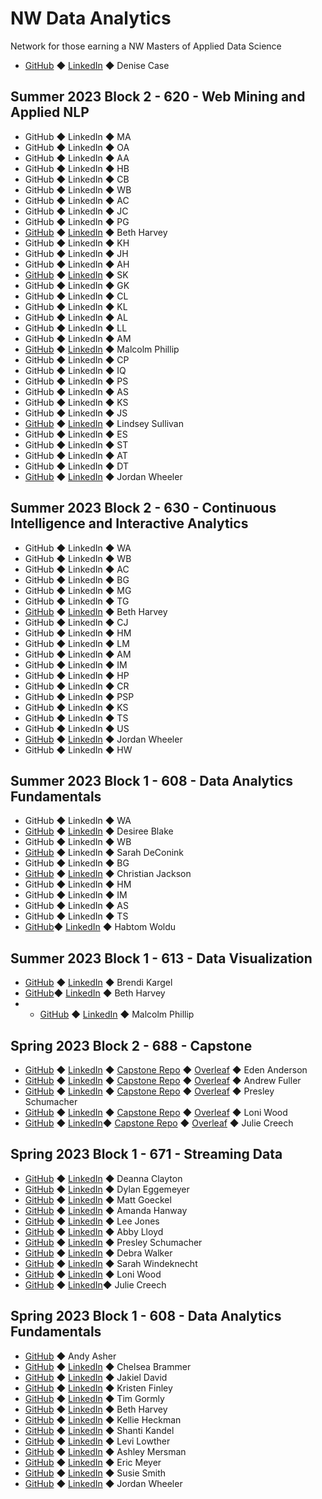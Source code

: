 # NW Data Analytics

Network for those earning a NW Masters of Applied Data Science

- [GitHub](https://github.com/denisecase) ◆ [LinkedIn](https://www.linkedin.com/in/denisecase) ◆ Denise Case

## Summer 2023 Block 2 - 620 - Web Mining and Applied NLP

- GitHub ◆ LinkedIn ◆ MA
- GitHub ◆ LinkedIn ◆ OA
- GitHub ◆ LinkedIn ◆ AA
- GitHub ◆ LinkedIn ◆ HB
- GitHub ◆ LinkedIn ◆ CB
- GitHub ◆ LinkedIn ◆ WB
- GitHub ◆ LinkedIn ◆ AC
- GitHub ◆ LinkedIn ◆ JC
- GitHub ◆ LinkedIn ◆ PG
- [GitHub](https://github.com/bethharvey) ◆ [LinkedIn](https://www.linkedin.com/in/beth-harvey-033991240/) ◆ Beth Harvey
- GitHub ◆ LinkedIn ◆ KH
- GitHub ◆ LinkedIn ◆ JH
- GitHub ◆ LinkedIn ◆ AH
- [GitHub](https://github.com/Shantik998) ◆ [LinkedIn](https://www.linkedin.com/in/shanti-kandel-8a307513a/) ◆ SK
- GitHub ◆ LinkedIn ◆ GK
- GitHub ◆ LinkedIn ◆ CL
- GitHub ◆ LinkedIn ◆ KL
- GitHub ◆ LinkedIn ◆ AL
- GitHub ◆ LinkedIn ◆ LL
- GitHub ◆ LinkedIn ◆ AM
- [GitHub](https://github.com/MPhillipS556427) ◆ [LinkedIn](https://www.linkedin.com/in/malcolm-p-2ab67971/) ◆ Malcolm Phillip
- GitHub ◆ LinkedIn ◆ CP
- GitHub ◆ LinkedIn ◆ IQ
- GitHub ◆ LinkedIn ◆ PS
- GitHub ◆ LinkedIn ◆ AS
- GitHub ◆ LinkedIn ◆ KS
- GitHub ◆ LinkedIn ◆ JS
- [GitHub](https://github.com/LindseySully) ◆ [LinkedIn](https://www.linkedin.com/in/lindseynsullivan/) ◆ Lindsey Sullivan
- GitHub ◆ LinkedIn ◆ ES
- GitHub ◆ LinkedIn ◆ ST
- GitHub ◆ LinkedIn ◆ AT
- GitHub ◆ LinkedIn ◆ DT
- [GitHub](https://github.com/jordanwheeler7) ◆ [LinkedIn](https://www.linkedin.com/in/jordan-wheeler-8724a9195/) ◆ Jordan Wheeler

## Summer 2023 Block 2 - 630 - Continuous Intelligence and Interactive Analytics

- GitHub ◆ LinkedIn ◆ WA
- GitHub ◆ LinkedIn ◆ WB
- GitHub ◆ LinkedIn ◆ AC
- GitHub ◆ LinkedIn ◆ BG
- GitHub ◆ LinkedIn ◆ MG
- GitHub ◆ LinkedIn ◆ TG
- [GitHub](https://github.com/bethharvey) ◆ [LinkedIn](https://www.linkedin.com/in/beth-harvey-033991240/) ◆ Beth Harvey
- GitHub ◆ LinkedIn ◆ CJ
- GitHub ◆ LinkedIn ◆ HM
- GitHub ◆ LinkedIn ◆ LM
- GitHub ◆ LinkedIn ◆ AM
- GitHub ◆ LinkedIn ◆ IM
- GitHub ◆ LinkedIn ◆ HP
- GitHub ◆ LinkedIn ◆ CR
- GitHub ◆ LinkedIn ◆ PSP
- GitHub ◆ LinkedIn ◆ KS
- GitHub ◆ LinkedIn ◆ TS
- GitHub ◆ LinkedIn ◆ US
- [GitHub](https://github.com/jordanwheeler7) ◆ [LinkedIn](https://www.linkedin.com/in/jordan-wheeler-8724a9195/) ◆ Jordan Wheeler
- GitHub ◆ LinkedIn ◆ HW

## Summer 2023 Block 1 - 608 - Data Analytics Fundamentals

 - GitHub ◆ LinkedIn ◆ WA
 - [GitHub](https://github.com/dblake3377) ◆ [LinkedIn](https://www.linkedin.com/in/desiree-blake-7b4142200/) ◆ Desiree Blake 
 - GitHub ◆ LinkedIn ◆ WB
 - [GitHub](https://github.com/Sarah566092) ◆ LinkedIn ◆ Sarah DeConink
 - GitHub ◆ LinkedIn ◆ BG
 - [GitHub](https://github.com/ChristianJBNB) ◆ [LinkedIn](https://www.linkedin.com/in/christian-jackson-391281193/) ◆ Christian Jackson
 - GitHub ◆ LinkedIn ◆ HM
 - GitHub ◆ LinkedIn ◆ IM
 - GitHub ◆ LinkedIn ◆ AS
 - GitHub ◆ LinkedIn ◆ TS
 - [GitHub](https://github.com/Habtom1999)◆ [LinkedIn](https://www.linkedin.com/in/habtom-woldu-b62b0a66/)  ◆ Habtom Woldu 

## Summer 2023 Block 1 - 613 - Data Visualization

 - [GitHub](https://github.com/bkargel) ◆ [LinkedIn](https://www.linkedin.com/in/brendolyn-brendi-k-07347457) ◆ Brendi Kargel
 - [GitHub](https://github.com/bethharvey)◆ [LinkedIn](https://www.linkedin.com/in/beth-harvey-033991240/) ◆ Beth Harvey
 - - [GitHub](https://github.com/MPhillipS556427) ◆ [LinkedIn](https://www.linkedin.com/in/malcolm-p-2ab67971/) ◆ Malcolm Phillip

## Spring 2023 Block 2 - 688 - Capstone

- [GitHub](https://github.com/eden0214) ◆ [LinkedIn](https://www.linkedin.com/in/andersonedenm) ◆ [Capstone Repo](https://github.com/eden0214/44688_CapstoneProject) ◆ [Overleaf](https://www.overleaf.com/read/pvbhscbngxfm) ◆ Eden Anderson
- [GitHub](https://github.com/afuller257) ◆ [LinkedIn](https://www.linkedin.com/in/andrew-fuller-456b93aa/) ◆ [Capstone Repo](https://github.com/afuller257/CapstoneProject) ◆ [Overleaf](https://www.overleaf.com/read/stgnsngtzhwb) ◆ Andrew Fuller
- [GitHub](https://github.com/presleyschumacher) ◆ [LinkedIn](https://www.linkedin.com/in/presleyschumacher/) ◆ [Capstone Repo](https://github.com/presleyschumacher/Predicting-Employee-Retention-with-HR-Analytics) ◆ [Overleaf](https://www.overleaf.com/read/mfhmvbkvpcjf) ◆ Presley Schumacher
- [GitHub](https://github.com/lwood7983) ◆ [LinkedIn](https://www.linkedin.com/in/loniwood1/) ◆ [Capstone Repo](https://github.com/lwood7983/L.Wood_Final_Capstone_Project.git) ◆ [Overleaf](https://www.overleaf.com/read/qwjkgksxjndz) ◆ Loni Wood
 - [GitHub](https://github.com/jcreech72) ◆ [LinkedIn](linkedin.com/in/julie-creech/)◆ [Capstone Repo](https://github.com/jcreech72/CreechCapstone) ◆ [Overleaf](https://www.overleaf.com/read/mzdkvqkytrmg) ◆ Julie Creech

## Spring 2023 Block 1 - 671 - Streaming Data

 - [GitHub](https://github.com/declayton) ◆ [LinkedIn]() ◆ Deanna Clayton
 - [GitHub](https://github.com/dylanegg) ◆ [LinkedIn](https://www.linkedin.com/in/dylaneggemeyer/) ◆ Dylan Eggemeyer
 - [GitHub](https://github.com/GeckoG) ◆ [LinkedIn](https://www.linkedin.com/in/matt-goeckel-a9440622b/) ◆ Matt Goeckel
 - [GitHub](https://github.com/mandi1120) ◆ [LinkedIn](https://www.linkedin.com/in/amandahanway/) ◆ Amanda Hanway
 - [GitHub](https://github.com/IamLimaEchoEcho) ◆ [LinkedIn](https://www.linkedin.com/in/lee-j-5956b928/) ◆ Lee Jones
 - [GitHub](https://github.com/abbylloyd03) ◆ [LinkedIn](https://www.linkedin.com/in/abby-lloyd-4a0b11183/) ◆ Abby Lloyd
 - [GitHub](https://github.com/presleyschumacher) ◆ [LinkedIn](https://www.linkedin.com/feed/) ◆ Presley Schumacher
 - [GitHub](https://github.com/ddwalk77) ◆ [LinkedIn](https://www.linkedin.com/in/ddw77/) ◆ Debra Walker
 - [GitHub](https://github.com/sarahwind) ◆ [LinkedIn](https://www.linkedin.com/in/sarah-windeknecht-55418a144/) ◆ Sarah Windeknecht
 - [GitHub](https://github.com/lwood7983) ◆ [LinkedIn](https://www.linkedin.com/in/loniwood1/) ◆ Loni Wood
 - [GitHub](https://github.com/jcreech72) ◆ [LinkedIn](linkedin.com/in/julie-creech/)◆ Julie Creech

## Spring 2023 Block 1 - 608 - Data Analytics Fundamentals

 - [GitHub](https://github.com/andyakiva) ◆ Andy Asher
 - [GitHub](https://github.com/chelsbrammer) ◆ [LinkedIn](https://www.linkedin.com/in/chelsea-brammer-384b1bba/) ◆ Chelsea Brammer
 - [GitHub](https://github.com/ss2jak) ◆ [LinkedIn](https://www.linkedin.com/in/jakiel10) ◆ Jakiel David
 - [GitHub](https://github.com/AnaylsisKris) ◆ [LinkedIn](https://www.linkedin.com/in/kristen-finley-7a5584a0/) ◆ Kristen Finley
 - [GitHub](https://github.com/tgormly) ◆ [LinkedIn](https://www.linkedin.com/in/tim-gormly-11a19a268/) ◆ Tim Gormly
 - [GitHub](https://github.com/bethharvey) ◆ [LinkedIn](https://www.linkedin.com/in/beth-harvey-033991240/) ◆ Beth Harvey
 - [GitHub](https://github.com/krh5284) ◆ [LinkedIn](https://www.linkedin.com/in/kellie-heckman-777920139/) ◆ Kellie Heckman
 - [GitHub](https://github.com/Shantik998) ◆ [LinkedIn](https://www.linkedin.com/in/shanti-kandel-8a307513a/) ◆ Shanti Kandel
 - [GitHub](https://github.com/LevLow) ◆ [LinkedIn](https://www.linkedin.com/in/levi-lowther-b35435106/) ◆ Levi Lowther
 - [GitHub](https://github.com/AMersman) ◆ [LinkedIn](https://www.linkedin.com/in/ashley-mersman/) ◆ Ashley Mersman
 - [GitHub](https://github.com/ericmeyer1) ◆ [LinkedIn](https://www.linkedin.com/in/ericmeyer123/) ◆ Eric Meyer
 - [GitHub](https://github.com/msmixj) ◆ [LinkedIn](https://www.linkedin.com/in/susie-smith-45b9783b/) ◆ Susie Smith
 - [GitHub](https://github.com/jordanwheeler7) ◆ [LinkedIn](https://www.linkedin.com/in/jordan-wheeler-8724a9195/) ◆ Jordan Wheeler
